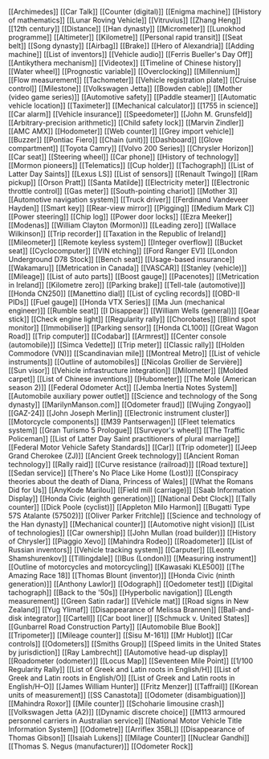 [[Archimedes]]
[[Car Talk]]
[[Counter (digital)]]
[[Enigma machine]]
[[History of mathematics]]
[[Lunar Roving Vehicle]]
[[Vitruvius]]
[[Zhang Heng]]
[[12th century]]
[[Distance]]
[[Han dynasty]]
[[Micrometer]]
[[Lunokhod programme]]
[[Altimeter]]
[[Kilometre]]
[[Personal rapid transit]]
[[Seat belt]]
[[Song dynasty]]
[[Airbag]]
[[Brake]]
[[Hero of Alexandria]]
[[Adding machine]]
[[List of inventors]]
[[Vehicle audio]]
[[Ferris Bueller's Day Off]]
[[Antikythera mechanism]]
[[Videotex]]
[[Timeline of Chinese history]]
[[Water wheel]]
[[Prognostic variable]]
[[Overclocking]]
[[Millennium]]
[[Flow measurement]]
[[Tachometer]]
[[Vehicle registration plate]]
[[Cruise control]]
[[Milestone]]
[[Volkswagen Jetta]]
[[Bowden cable]]
[[Mother (video game series)]]
[[Automotive safety]]
[[Paddle steamer]]
[[Automatic vehicle location]]
[[Taximeter]]
[[Mechanical calculator]]
[[1755 in science]]
[[Car alarm]]
[[Vehicle insurance]]
[[Speedometer]]
[[John M. Grunsfeld]]
[[Arbitrary-precision arithmetic]]
[[Child safety lock]]
[[Marvin Zindler]]
[[AMC AMX]]
[[Hodometer]]
[[Web counter]]
[[Grey import vehicle]]
[[Buzzer]]
[[Pontiac Fiero]]
[[Chain (unit)]]
[[Dashboard]]
[[Glove compartment]]
[[Toyota Camry]]
[[Volvo 200 Series]]
[[Chrysler Horizon]]
[[Car seat]]
[[Steering wheel]]
[[Car phone]]
[[History of technology]]
[[Mormon pioneers]]
[[Telematics]]
[[Cup holder]]
[[Tachograph]]
[[List of Latter Day Saints]]
[[Lexus LS]]
[[List of sensors]]
[[Renault Twingo]]
[[Ram pickup]]
[[Orson Pratt]]
[[Santa Matilde]]
[[Electricity meter]]
[[Electronic throttle control]]
[[Gas meter]]
[[South-pointing chariot]]
[[Mother 3]]
[[Automotive navigation system]]
[[Truck driver]]
[[Ferdinand Vandeveer Hayden]]
[[Smart key]]
[[Rear-view mirror]]
[[Pigging]]
[[Medium Mark C]]
[[Power steering]]
[[Chip log]]
[[Power door locks]]
[[Ezra Meeker]]
[[Modenas]]
[[William Clayton (Mormon)]]
[[Leading zero]]
[[Wallace Wilkinson]]
[[Trip recorder]]
[[Taxation in the Republic of Ireland]]
[[Mileometer]]
[[Remote keyless system]]
[[Integer overflow]]
[[Bucket seat]]
[[Cyclocomputer]]
[[VIN etching]]
[[Ford Ranger EV]]
[[London Underground D78 Stock]]
[[Bench seat]]
[[Usage-based insurance]]
[[Wakamaru]]
[[Metrication in Canada]]
[[VASCAR]]
[[Stanley (vehicle)]]
[[Mileage]]
[[List of auto parts]]
[[Boost gauge]]
[[Pacenotes]]
[[Metrication in Ireland]]
[[Kilometre zero]]
[[Parking brake]]
[[Tell-tale (automotive)]]
[[Honda CN250]]
[[Manettino dial]]
[[List of cycling records]]
[[OBD-II PIDs]]
[[Fuel gauge]]
[[Honda VTX Series]]
[[Ma Jun (mechanical engineer)]]
[[Rumble seat]]
[[I Disappear]]
[[William Wells (general)]]
[[Gear stick]]
[[Check engine light]]
[[Regularity rally]]
[[Chorobates]]
[[Blind spot monitor]]
[[Immobiliser]]
[[Parking sensor]]
[[Honda CL100]]
[[Great Wagon Road]]
[[Trip computer]]
[[Codabar]]
[[Armrest]]
[[Center console (automobile)]]
[[Simca Vedette]]
[[Trip meter]]
[[Classic rally]]
[[Holden Commodore (VN)]]
[[Scandinavian mile]]
[[Montreal Metro]]
[[List of vehicle instruments]]
[[Outline of automobiles]]
[[Nicolas Grollier de Servière]]
[[Sun visor]]
[[Vehicle infrastructure integration]]
[[Milometer]]
[[Molded carpet]]
[[List of Chinese inventions]]
[[Hubometer]]
[[The Mole (American season 2)]]
[[Federal Odometer Act]]
[[Jemba Inertia Notes System]]
[[Automobile auxiliary power outlet]]
[[Science and technology of the Song dynasty]]
[[MarilynManson.com]]
[[Odometer fraud]]
[[Wujing Zongyao]]
[[GAZ-24]]
[[John Joseph Merlin]]
[[Electronic instrument cluster]]
[[Motorcycle components]]
[[M39 Pantserwagen]]
[[Fleet telematics system]]
[[Gran Turismo 5 Prologue]]
[[Surveyor's wheel]]
[[The Traffic Policeman]]
[[List of Latter Day Saint practitioners of plural marriage]]
[[Federal Motor Vehicle Safety Standards]]
[[Car]]
[[Trip odometer]]
[[Jeep Grand Cherokee (ZJ)]]
[[Ancient Greek technology]]
[[Ancient Roman technology]]
[[Rally raid]]
[[Curve resistance (railroad)]]
[[Road texture]]
[[Sedan service]]
[[There's No Place Like Home (Lost)]]
[[Conspiracy theories about the death of Diana, Princess of Wales]]
[[What the Romans Did for Us]]
[[AnyKode Marilou]]
[[Field mill (carriage)]]
[[Saab Information Display]]
[[Honda Civic (eighth generation)]]
[[National Debt Clock]]
[[Tally counter]]
[[Dick Poole (cyclist)]]
[[Appleton Milo Harmon]]
[[Bugatti Type 57S Atalante (57502)]]
[[Oliver Parker Fritchle]]
[[Science and technology of the Han dynasty]]
[[Mechanical counter]]
[[Automotive night vision]]
[[List of technologies]]
[[Car ownership]]
[[John Mullan (road builder)]]
[[History of Chrysler]]
[[Piaggio Xevo]]
[[Mahindra Rodeo]]
[[Roadometer]]
[[List of Russian inventors]]
[[Vehicle tracking system]]
[[Carputer]]
[[Leonty Shamshurenkov]]
[[Tillingdale]]
[[IBus (London)]]
[[Measuring instrument]]
[[Outline of motorcycles and motorcycling]]
[[Kawasaki KLE500]]
[[The Amazing Race 18]]
[[Thomas Blount (inventor)]]
[[Honda Civic (ninth generation)]]
[[Anthony Lawlor]]
[[Odograph]]
[[Oedometer test]]
[[Digital tachograph]]
[[Back to the '50s]]
[[Hyperbolic navigation]]
[[Length measurement]]
[[Green Satin radar]]
[[Vehicle mat]]
[[Road signs in New Zealand]]
[[Yug Ylimaf]]
[[Disappearance of Melissa Brannen]]
[[Ball-and-disk integrator]]
[[Cartell]]
[[Car boot liner]]
[[Schmuck v. United States]]
[[Gunbarrel Road Construction Party]]
[[Automobile Blue Book]]
[[Tripometer]]
[[Mileage counter]]
[[Sisu M-161]]
[[Mr Hublot]]
[[Car controls]]
[[Odometers]]
[[Smiths Group]]
[[Speed limits in the United States by jurisdiction]]
[[Ray Lambrecht]]
[[Automotive head-up display]]
[[Roadometer (odometer)]]
[[Locus Map]]
[[Seventeen Mile Point]]
[[1/100 Regularity Rally]]
[[List of Greek and Latin roots in English/H]]
[[List of Greek and Latin roots in English/O]]
[[List of Greek and Latin roots in English/H–O]]
[[James William Hunter]]
[[Fritz Menzer]]
[[Taffrail]]
[[Korean units of measurement]]
[[SS Canastota]]
[[Odometer (disambiguation)]]
[[Mahindra Roxor]]
[[Mile counter]]
[[Schoharie limousine crash]]
[[Volkswagen Jetta (A2)]]
[[Dynamic discrete choice]]
[[M113 armoured personnel carriers in Australian service]]
[[National Motor Vehicle Title Information System]]
[[Odometre]]
[[Arriflex 35BL]]
[[Disappearance of Thomas Gibson]]
[[Isaiah Lukens]]
[[Milage Counter]]
[[Nuclear Gandhi]]
[[Thomas S. Negus (manufacturer)]]
[[Odometer Rock]]
